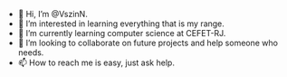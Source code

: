 - 👋 Hi, I’m @VszinN.
- 👀 I’m interested in learning everything that is my range.
- 🌱 I’m currently learning computer science at CEFET-RJ.
- 💞️ I’m looking to collaborate on future projects and help someone who needs.
- 📫 How to reach me is easy, just ask help.

<!---
VnszinN/VnszinN is a ✨ special ✨ repository because its `README.md` (this file) appears on your GitHub profile.
You can click the Preview link to take a look at your changes.
--->
